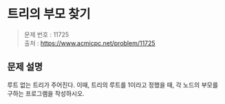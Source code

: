 # 트리의 부모 찾기

> 문제 번호 : 11725  
> 출처 : https://www.acmicpc.net/problem/11725

## 문제 설명

<p>루트 없는 트리가 주어진다. 이때, 트리의 루트를 1이라고 정했을 때, 각 노드의 부모를 구하는 프로그램을 작성하시오.</p>

